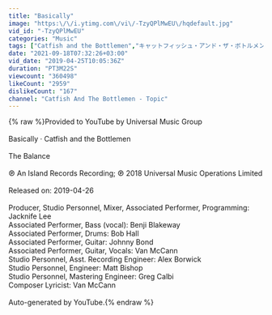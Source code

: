 ```yaml
---
title: "Basically"
image: "https:\/\/i.ytimg.com\/vi\/-TzyQPlMwEU\/hqdefault.jpg"
vid_id: "-TzyQPlMwEU"
categories: "Music"
tags: ["Catfish and the Bottlemen","キャットフィッシュ・アンド・ザ・ボトルメン","キャットフィッシュアンドザボトルメン"]
date: "2021-09-18T07:32:26+03:00"
vid_date: "2019-04-25T10:05:36Z"
duration: "PT3M22S"
viewcount: "360498"
likeCount: "2959"
dislikeCount: "167"
channel: "Catfish And The Bottlemen - Topic"
---
```

{% raw %}Provided to YouTube by Universal Music Group<br /><br />Basically · Catfish and the Bottlemen<br /><br />The Balance<br /><br />℗ An Island Records Recording; ℗ 2018 Universal Music Operations Limited<br /><br />Released on: 2019-04-26<br /><br />Producer, Studio  Personnel, Mixer, Associated  Performer, Programming: Jacknife Lee<br />Associated  Performer, Bass (vocal): Benji Blakeway<br />Associated  Performer, Drums: Bob Hall<br />Associated  Performer, Guitar: Johnny Bond<br />Associated  Performer, Guitar, Vocals: Van McCann<br />Studio  Personnel, Asst.  Recording  Engineer: Alex Borwick<br />Studio  Personnel, Engineer: Matt Bishop<br />Studio  Personnel, Mastering  Engineer: Greg Calbi<br />Composer  Lyricist: Van McCann<br /><br />Auto-generated by YouTube.{% endraw %}
